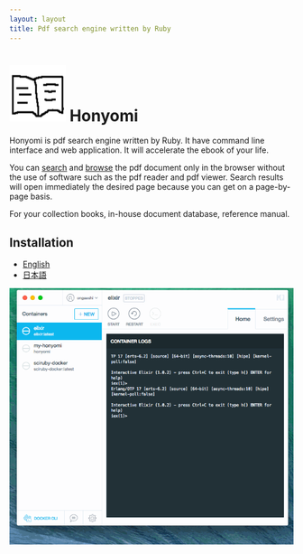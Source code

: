 ```yaml
---
layout: layout
title: Pdf search engine written by Ruby
---
```

# <img width="100" height="100" src="https://raw.githubusercontent.com/ongaeshi/honyomi/master/images/honyomi-icon.png"> Honyomi

Honyomi is pdf search engine written by Ruby. It have command line interface and web application. It will accelerate the ebook of your life.

You can [search](http://library.honyomi.nagoya/?query=global-set-key) and [browse](http://library.honyomi.nagoya/v/2) the pdf document only in the browser without the use of software such as the pdf reader and pdf viewer. Search results will open immediately the desired page because you can get on a page-by-page basis.

For your collection books, in-house document database, reference manual.

## Installation
- [English](https://github.com/ongaeshi/honyomi)
- [日本語](/ja/)

<img alt='honyomi' src='https://raw.githubusercontent.com/ongaeshi/honyomi/master/images/honyomi-03.gif' />

